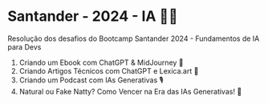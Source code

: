 # Santander - 2024 - IA 📑📝
Resolução dos desafios do Bootcamp Santander 2024 - Fundamentos de IA para Devs

1. Criando um Ebook com ChatGPT & MidJourney 📘
2. Criando Artigos Técnicos com ChatGPT e Lexica.art 📰
3. Criando um Podcast com IAs Generativas 🎙️
4. Natural ou Fake Natty? Como Vencer na Era das IAs Generativas! 🤖
